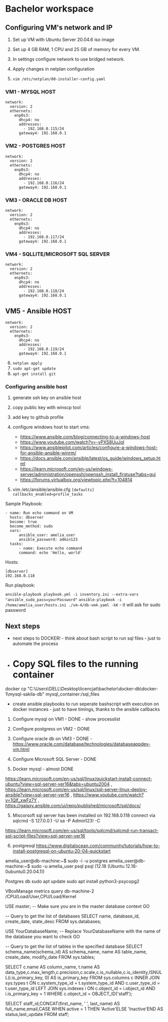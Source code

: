 # Bachelor workspace


## Configuring VM's network and IP

1. Set up VM with Ubuntu Server 20.04.6 iso image
2. Set up 4 GB RAM, 1 CPU and 25 GB of memory for every VM.
3. In settings configure network to use bridged network.
4. Apply changes in netplan configuration

5. `vim /etc/netplan/00-installer-config.yaml`

### VM1 - MYSQL HOST
```
network:
  version: 2
  ethernets:
    enp0s3:
      dhcp4: no
      addresses:
        - 192.168.0.115/24
      gateway4: 192.168.0.1
```

### VM2 - POSTGRES HOST
```
network:
  version: 2
  ethernets:
    enp0s3:     
      dhcp4: no
      addresses:
        - 192.168.0.116/24
      gateway4: 192.168.0.1
```

### VM3 - ORACLE DB HOST
```
network:
  version: 2
  ethernets:
    enp0s3:
      dhcp4: no
      addresses:
        - 192.168.0.117/24
      gateway4: 192.168.0.1
```

### VM4 - SQLLITE/MICROSOFT SQL SERVER
```
network:
  version: 2
  ethernets:
    enp0s3:
      dhcp4: no
      addresses:
        - 192.168.0.118/24
      gateway4: 192.168.0.1
```

## VM5 - Ansible HOST
```
network:
  version: 2
  ethernets:
    enp0s3:
      dhcp4: no
      addresses:
        - 192.168.0.119/24
      gateway4: 192.168.0.1
```

6. `netplan apply`
7. `sudo apt-get update`
8. `apt-get install git`



### Configuring ansible host

1. generate ssh key on ansible host
2. copy public key with winscp tool
3. add key to github profile
4. configure windows host to start vms:
    - https://www.ansible.com/blog/connecting-to-a-windows-host
    - https://www.youtube.com/watch?v=-vPXS8UuJoI
    - https://www.ansiblepilot.com/articles/configure-a-windows-host-for-ansible-ansible-winrm/
    - https://docs.ansible.com/ansible/latest/os_guide/windows_setup.html
    - https://learn.microsoft.com/en-us/windows-server/administration/openssh/openssh_install_firstuse?tabs=gui
    - https://forums.virtualbox.org/viewtopic.php?t=104814

5. vim /etc/ansible/ansible.cfg `[defaults] callbacks_enabled=profile_tasks`

Sample Playbook:
```
- name: Run echo command on VM
  hosts: dbserver
  become: true
  become_method: sudo
  vars:
      ansible_user: amelia_user
      ansible_password: admin123
  tasks:
      - name: Execute echo command
      command: echo 'Hello, world'
```

Hosts:
```
[dbserver]
192.168.0.118
```
Run playbook:

`ansible-playbook playbook.yml -i inventory.ini --extra-vars "ansible_sudo_pass=yourPassword"`
`ansible-playbook -i /home/amelia_user/hosts.ini ./vm-4/db-vm4.yaml -kK` - it will ask for sudo password

## Next steps

- next steps to DOCKER! - think about bash script to run sql files - just to automate the process
- # Copy SQL files to the running container
docker cp "C:\Users\DELL\Desktop\licencjat\bachelor\docker-db\docker-1\mysql-sakila-db" mysql_container:/sql_files

- create ansible playbooks to run seperate bashscript with execution on docker instances - just to have timings, thanks to the ansible callbacks 


1. Configure mysql on VM1 - DONE - show processlist
2. Configure postgress on VM2 - DONE
3. Configure oracle db on VM3 - DONE - https://www.oracle.com/database/technologies/databaseappdev-vm.html
4. Configure Microsoft SQL Server - DONE

5. Docker mysql - almost DONE

https://learn.microsoft.com/en-us/sql/linux/quickstart-install-connect-ubuntu?view=sql-server-ver16&tabs=ubuntu2004 , https://learn.microsoft.com/en-us/sql/linux/sql-server-linux-deploy-ansible?view=sql-server-ver16 , https://www.youtube.com/watch?v=1Qlf_xwFz7Y , https://galaxy.ansible.com/ui/repo/published/microsoft/sql/docs/

5. Miscorsoft sql server has been installed on 192.168.0.118 connect via
 sqlcmd -S 127.0.0.1 -U sa -P Admin123! -C 

 https://learn.microsoft.com/en-us/sql/tools/sqlcmd/sqlcmd-run-transact-sql-script-files?view=sql-server-ver16

6. postgresql https://www.digitalocean.com/community/tutorials/how-to-install-postgresql-on-ubuntu-20-04-quickstart

amelia_user@db-machine:~$ sudo -i -u postgres
amelia_user@db-machine:~$ sudo -u amelia_user psql
psql (12.18 (Ubuntu 12.18-0ubuntu0.20.04.1))

Postgres db
sudo apt update
sudo apt install python3-psycopg2


VBoxManage metrics query db-machine-2 /CPU/Load/User,CPU/Load/Kernel


USE master; -- Make sure you are in the master database context
GO

-- Query to get the list of databases
SELECT name, database_id, create_date, state_desc FROM sys.databases;


USE YourDatabaseName; -- Replace YourDatabaseName with the name of the database you want to check
GO

-- Query to get the list of tables in the specified database
SELECT schema_name(schema_id) AS schema_name,
       name AS table_name,
       create_date,
       modify_date
FROM sys.tables;


SELECT c.name AS column_name, t.name AS data_type,c.max_length,c.precision,c.scale,c.is_nullable,c.is_identity,ISNULL(i.is_primary_key, 0) AS is_primary_key FROM sys.columns c INNER JOIN sys.types t ON c.system_type_id = t.system_type_id AND c.user_type_id = t.user_type_id LEFT JOIN sys.indexes i ON c.object_id = i.object_id AND i.is_primary_key = 1 WHERE c.object_id = OBJECT_ID('staff');


SELECT staff_id,CONCAT(first_name, ' ', last_name) AS full_name,email,CASE WHEN active = 1 THEN 'Active'ELSE 'Inactive'END AS status,last_update FROM staff;